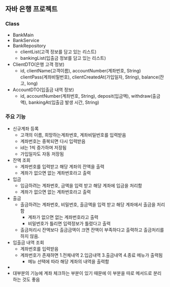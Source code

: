 ## 자바 은행 프로젝트
### Class
- BankMain
- BankService
- BankRepository
    - clientList(고객 정보를 담고 있는 리스트)
    - bankingList(입출금 정보를 담고 있는 리스트)
- ClientDTO(은행 고객 정보)
    - id, clientName(고객이름), accountNumber(계좌번호, String) clientPass(계좌비밀번호), clientCreatedAt(가입일자, String), balance(잔고, long)
- AccountDTO(입출금 내역 정보)
    - id, accountNumber(계좌번호, String), deposit(입금액), withdraw(출금액), bankingAt(입출금 발생 시간, String)

### 주요 기능
- 신규계좌 등록
    - 고객의 이름, 희망하는계좌번호, 계좌비밀번호를 입력받음
    - 계좌번호는 중복되면 다시 입력받음
    - id는 1씩 증가하며 저장됨
    - 가입일자도 자동 저장됨
- 잔액 조회
    - 계좌번호를 입력받고 해당 계좌의 잔액을 출력
    - 계좌가 없으면 없는 계좌번호라고 출력
- 입금
    - 입금하려는 계좌번호, 금액을 입력 받고 해당 계좌에 입금을 처리함
    - 계좌가 없으면 없는 계좌번호라고 출력
- 출금
    - 출금하려는 계좌번호, 비밀번호, 출금액을 입력 받고 해당 계좌에서 출금을 처리함
        - 계좌가 없으면 없는 계좌번호라고 출력
        - 비밀번호가 틀리면 입력정보가 틀렸다고 출력
    - 출금처리시 잔액보다 출금금액이 크면 잔액이 부족하다고 출력하고 출금처리를 하지 않음.
- 입출금 내역 조회
    - 계좌번호를 입력받음
    - 계좌번호가 존재하면 1.전체내역 2.입금내역 3.출금내역 4.종료 메뉴가 출력됨
        - 메뉴 선택에 따라 해당 계좌의 내역을 출력함
-
- 대부분의 기능에 계좌 체크하는 부분이 있기 때문에 이 부분을 따로 메서드로 분리하는 것도 좋음